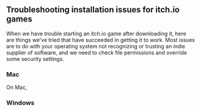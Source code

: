 ## Troubleshooting installation issues for itch.io games

When we have trouble starting an itch.io game after downloading it, here are things we've tried that have succeeded in getting it to work.
Most issues are to do with your operating system not recognizing or trusting an indie supplier of software, and we need to check file permissions and override some security settings.

### Mac 

On Mac, 

### Windows

